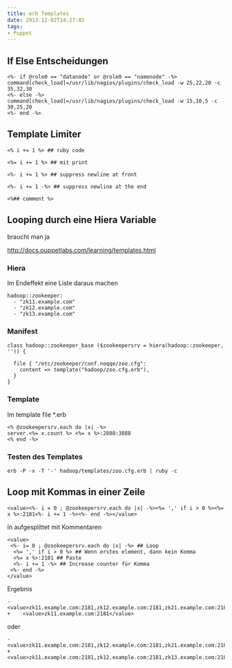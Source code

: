 ```yaml
---
title: erb Templates
date: 2013-12-02T14:27:02
tags: 
- Puppet
---
```


## If Else Entscheidungen

~~~
<%- if @role0 == "datanode" or @role0 == "namenode" -%>
command[check_load]=/usr/lib/nagios/plugins/check_load -w 25,22,20 -c 35,32,30
<%- else -%>
command[check_load]=/usr/lib/nagios/plugins/check_load -w 15,10,5 -c 30,25,20
<%- end -%>
~~~

## Template Limiter

~~~
<% i += 1 %> ## ruby code

<%= i += 1 %> ## mit print

<%- i += 1 %> ## suppress newline at front

<%- i += 1 -%> ## suppress newline at the end

<%## comment %>
~~~


## Looping durch eine Hiera Variable

braucht man ja

http://docs.puppetlabs.com/learning/templates.html

### Hiera

Im Endeffekt eine Liste daraus machen

~~~
hadoop::zookeeper:
  - "zk11.example.com"
  - "zk12.example.com"
  - "zk13.example.com"
~~~

### Manifest

~~~
class hadoop::zookeeper_base ($zookeepersrv = hiera(hadoop::zookeeper, '')) {

  file { "/etc/zookeeper/conf.noqqe/zoo.cfg":
    content => template("hadoop/zoo.cfg.erb"),
  }
}
~~~

### Template

Im template file \*.erb

~~~
<% @zookeepersrv.each do |x| -%>
server.<%= x.count %> <%= x %>:2888:3888
<% end -%>
~~~

### Testen des Templates

    erb -P -x -T '-' hadoop/templates/zoo.cfg.erb | ruby -c

## Loop mit Kommas in einer Zeile

~~~
<value><%- i = 0 ; @zookeepersrv.each do |x| -%><%= ',' if i > 0 %><%= x %>:2181<%- i += 1 -%><%- end -%></value>
~~~

In aufgesplittet mit Kommentaren

~~~
<value>
 <%- i= 0 ; @zookeepersrv.each do |x| -%> ## Loop
  <%= ',' if i > 0 %> ## Wenn erstes element, dann kein Komma
  <%= x %>:2181 ## Paste
  <%- i += 1 -%> ## Increase counter für Komma
 <%- end -%>
</value>
~~~

Ergebnis

~~~
-    <value>zk11.example.com:2181,zk12.example.com:2181,zk21.example.com:2181</value>
+    <value>zk11.example.com:2181</value>
~~~

oder

~~~
-    <value>zk11.example.com:2181,zk12.example.com:2181,zk21.example.com:2181</value>
+    <value>zk11.example.com:2181,zk12.example.com:2181,zk13.example.com:2181</value>
~~~
